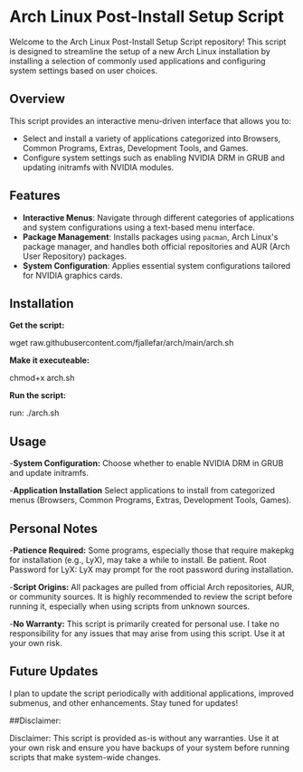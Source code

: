# Arch Linux Post-Install Setup Script

Welcome to the Arch Linux Post-Install Setup Script repository! 
This script is designed to streamline the setup of a new Arch Linux installation by installing a selection of commonly used applications and configuring system settings based on user choices.

## Overview

This script provides an interactive menu-driven interface that allows you to:
- Select and install a variety of applications categorized into Browsers, Common Programs, Extras, Development Tools, and Games.
- Configure system settings such as enabling NVIDIA DRM in GRUB and updating initramfs with NVIDIA modules.

## Features

- **Interactive Menus**: Navigate through different categories of applications and system configurations using a text-based menu interface.
- **Package Management**: Installs packages using `pacman`, Arch Linux's package manager, and handles both official repositories and AUR (Arch User Repository) packages.
- **System Configuration**: Applies essential system configurations tailored for NVIDIA graphics cards.

## Installation

**Get the script:**

wget raw.githubusercontent.com/fjallefar/arch/main/arch.sh


**Make it executeable:**

chmod+x arch.sh


**Run the script:**

run: ./arch.sh





## Usage

-**System Configuration:** Choose whether to enable NVIDIA DRM in GRUB and update initramfs.

-**Application Installation** Select applications to install from categorized menus (Browsers, Common Programs, Extras, Development Tools, Games).



## Personal Notes

-**Patience Required:** Some programs, especially those that require makepkg for installation (e.g., LyX), may take a while to install. Be patient.
Root Password for LyX: LyX may prompt for the root password during installation.


-**Script Origins:** All packages are pulled from official Arch repositories, AUR, or community sources. It is highly recommended to review the script before running it, especially when using scripts from unknown sources.


-**No Warranty:** This script is primarily created for personal use. I take no responsibility for any issues that may arise from using this script. Use it at your own risk.



## Future Updates

I plan to update the script periodically with additional applications, improved submenus, and other enhancements. Stay tuned for updates!



##Disclaimer: 

Disclaimer: This script is provided as-is without any warranties. Use it at your own risk and ensure you have backups of your system before running scripts that make system-wide changes.
